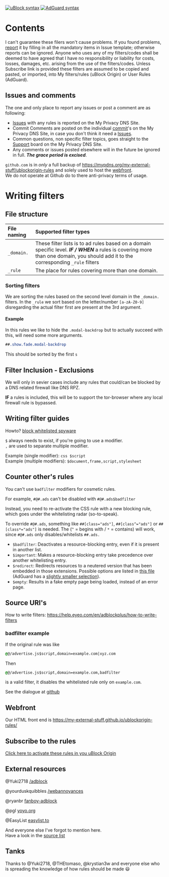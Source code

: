 [![uBlock syntax](https://img.shields.io/badge/syntax-uBlock%20Origin-%23c61300.svg)](https://github.com/gorhill/uBlock/wiki/Static-filter-syntax)
[![AdGuard syntax](https://img.shields.io/badge/syntax-AdGuard-%23c61300.svg)](https://kb.adguard.com/en/general/how-to-create-your-own-ad-filters)

# Contents
I can't guarantee these filers won't cause problems. If you found
problems, [report][issues] it by filling in all the mandatory items in Issue
template; otherwise reports can be ignored. Anyone who uses any of my
filters/codes shall be deemed to have agreed that I have no responsibility
or liability for costs, losses, damages, etc. arising from the use of
the filters/codes. Unless Subscribe link is provided these filters are
assumed to be copied and pasted, or imported, into My filters/rules
(uBlock Origin) or User Rules (AdGuard).


## Issues and comments
The one and only place to report any issues or post a comment are as
following:
- [Issues][issues] with any rules is reported on the My Privacy DNS Site.
- Commit Comments are posted on the individual [commit][commits]'s on
  the My Privacy DNS Site, in case you don't think it need a
  [Issues][issues].
- Common questions, non specific filter topics, goes straight to the
  [Support][support] board on  the My Privacy DNS Site.
- Any comments or issues posted elsewhere will in the future be ignored
  in full. ***The grace period is excised***.

`github.com` is in *only* a full backup of
https://mypdns.org/my-external-stuff/ublockorigin-rules and solely used
to host the [webfront](#webfront).  
We do not operate at Github do to there anti-privacy terms of usage.

# Writing filters

## File structure

| File naming | Supported filter types                                                                                                                                                               |
| :---------- | :----------------------------------------------------------------------------------------------------------------------------------------------------------------------------------- |
| `_domain.`  | These filter lists is to ad rules based on a domain specific level. ***IF / WHEN*** a rules is covering more than one domain, you should add it to the corresponding `_rule` filters |
| `_rule`     | The place for rules covering more than one domain.                                                                                                                                   |


### Sorting filters
We are sorting the rules based on the second level domain in the `_domain.`
filters. In the `_rule` we sort based on the letter/number `[a-zA-Z0-9]`
disregarding the actual filter first are present at the 3rd argument.


#### Example
In this rules we like to hide the `.modal-backdrop` but to actually succeed
with this, will need some more arguments.

```css
##.show.fade.modal-backdrop
```

This should be sorted by the first `s`

## Filter Inclusion - Exclusions
We will only in sevier cases include any rules that could/can be blocked
by a DNS related firewall like DNS RPZ.

**IF** a rules is included, this will be to support the tor-browser where
any local firewall rule is bypassed.


## Writing filter guides
Howto? [block whitelisted spyware](https://github.com/easylist/easylist/issues/4529)

`$` always needs to exist, if you're going to use a modifier.  
`,` are used to separate multiple modifier.

Example (single modifier): ```css $script```  
Example (multiple modifiers): `$document,frame,script,stylesheet`


## Counter other's rules
You can't use `badfilter` modifiers for cosmetic rules.

For example, `#@#.ads` can't be disabled with `#@#.ads$badfilter`

Instead, you need to re-activate the CSS rule with a new blocking
rule, which goes under the whitelisting radar (so-to-speak).

To override `#@#.ads`, something like `##[class="ads"]`, `##[class^="ads"]`
or `##[class*="ads"]` is needed. The (`^` = begins with / `*` = contains)
will work, since `#@#.ads` only disables/whitelists `##.ads.`

* `$badfilter`: Deactivates a resource-blocking entry, even if it is
  present in another list.
* `$important`: Makes a resource-blocking entry take precedence over
  another whitelisting entry.
* `$redirect`: Redirects resources to a neutered version that has been 
  embedded in those extensions. Possible options are listed in
  [this file][redirect-engine]
  (AdGuard has a [slightly smaller selection][slightly_smaller_selection]).
* `$empty`: Results in a fake empty page being loaded, instead of an 
  error page.


## Source URI's
How to write filters: <https://help.eyeo.com/en/adblockplus/how-to-write-filters>


### badfilter example
If the original rule was like

```css
@@/advertise.js$script,domain=example.com|xyz.com
```

Then

```css
@@/advertise.js$script,domain=example.com,badfilter
```

is a valid filter, it disables the whitelisted rule only on `example.com`.

See the dialogue at [github][dialogue]


## Webfront
Our HTML front end is <https://my-external-stuff.github.io/ublockorigin-rules/>


## Subscribe to the rules
[Click here to activate these rules in you uBlock Origin][Subscribe]


## External resources
@Yuki2718 [/adblock](https://github.com/Yuki2718/adblock)

@yourduskquibbles [/webannoyances](https://github.com/yourduskquibbles/webannoyances)

@ryanbr [fanboy-adblock](https://github.com/ryanbr/fanboy-adblock)

@pgl [yoyo.org](https://pgl.yoyo.org/)

@EasyList [easylist.to](https://easylist.to)

And everyone else I've forgot to mention here.  
Have a look in the [source list](/ublockorigin-rules.template)


## Tanks
Thanks to @Yuki2718, @THEtomaso, @krystian3w and everyone else who is
spreading the knowledge of how rules should be made :smiley:

[issues]: https://mypdns.org/my-external-stuff/ublockorigin-rules/-/issues
[commits]: https://mypdns.org/my-external-stuff/ublockorigin-rules/commits/master
[support]: https://mypdns.org/MypDNS/support/-/issues
[Subscribe]: abp:subscribe?location=https://my-external-stuff.github.io/ublockorigin-rules/blockrules.txt&title=Spirillens%20%E2%80%93%20Adblock%20Rules
[redirect-engine]: https://github.com/gorhill/uBlock/blob/master/src/js/redirect-engine.js
[dialogue]: https://github.com/My-External-Stuff/ublockorigin-rules/commit/c01ba1a5a0d73a89c911ab11d1322631fe3d0540
[slightly_smaller_selection]: https://github.com/AdguardTeam/AdguardBrowserExtension/blob/master/Extension/lib/filter/rules/scriptlets/redirects.yml
